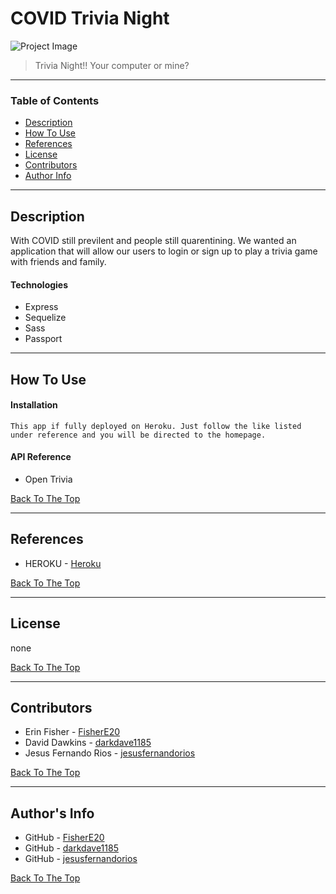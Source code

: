 # COVID Trivia Night

![Project Image](project-image-url)

>Trivia Night!! Your computer or mine?

---

### Table of Contents

* [Description](#description)
* [How To Use](#how-to-use)
* [References](#references)
* [License](#license)
* [Contributors](#contributors)
* [Author Info](#author-info)

---

## Description
With COVID still previlent and people still quarentining. We wanted an application that will allow our users to login or sign up to play a trivia game with friends and family.
#### Technologies

- Express
- Sequelize
- Sass
- Passport

---

## How To Use

#### Installation
    This app if fully deployed on Heroku. Just follow the like listed under reference and you will be directed to the homepage.


#### API Reference

- Open Trivia


[Back To The Top](#COVID-Trivia-Night)

---

## References

- HEROKU - [Heroku](url)

[Back To The Top](#COVID-Trivia-Night)

---

## License

none

[Back To The Top](#COVID-Trivia-Night)

---

## Contributors
- Erin Fisher - [FisherE20](https://fishere20.github.io/Responsive-Portfolio/)
- David Dawkins - [darkdave1185](https://darkdave1185.github.io/portfolioTemplate/)
- Jesus Fernando Rios - [jesusfernandorios](https://jesusfernandorios.github.io/Myportfolio/index.html)

[Back To The Top](#COVID-Trivia-Night)

---

## Author's Info

- GitHub - [FisherE20](https://github.com/FisherE20)
- GitHub - [darkdave1185](https://github.com/darkdave1185)
- GitHub - [jesusfernandorios](https://github.com/jesusfernandorios)
 

[Back To The Top](#COVID-Trivia-Night)